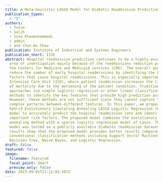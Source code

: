 ```yaml
---
title: A Meta-heuristic LASSO Model for Diabetic Readmission Prediction
publication_types:
  - "1"
authors:
  - Tutun
  - Salih
  - Sina Khanmohammadi
  - admin
  - and Chun-An Chou
publication: Institute of Industrial and Systems Engineers
publication_short: IISE
abstract: Hospital readmission prediction continues to be a highly-encouraged
  area of investigation mainly because of the readmissions reduction program by
  the Centers for Medicare and Medicaid services (CMS). The overall goal is to
  reduce the number of early hospital readmissions by identifying the key risk
  factors that cause hospital readmissions. This is especially important in
  Intensive Care Unit (ICU), where patient readmission increases the likelihood
  of mortality due to the worsening of the patient condition. Traditional
  approaches use simple logistic regression or other linear classification
  methods to identify the key features that provide high prediction accuracy.
  However, these methods are not sufficient since they cannot capture the
  complex patterns between different features. In this paper, we propose a
  hybrid Evolutionary Simulating Annealing LASSO Logistic Regression (ESALOR)
  model to accurately predict the hospital readmission rate and identify the
  important risk factors. The proposed model combines the evolutionary simulated
  annealing method with a sparse logistic regression model of Lasso. The ESALOR
  model was tested on a publicly available diabetes readmission dataset, and the
  results show that the proposed model provides better results compared to
  conventional classification methods including Support Vector Machines (SVM),
  Decision Tree, Naive Bayes, and Logistic Regression.
draft: false
featured: false
image:
  filename: featured
  focal_point: Smart
  preview_only: false
date: 2023-09-01T21:12:03.597Z
---
```

